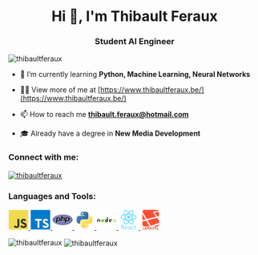 <h1 align="center">Hi 👋, I'm Thibault Feraux</h1>
<h3 align="center">Student AI Engineer</h3>

<p align="left"> <img src="https://komarev.com/ghpvc/?username=thibaultferaux&label=Profile%20views&color=19b40e&style=flat" alt="thibaultferaux" /> </p>

- 🌱 I’m currently learning **Python, Machine Learning, Neural Networks**

- 👨‍💻 View more of me at [https://www.thibaultferaux.be/](https://www.thibaultferaux.be/)

- 📫 How to reach me **thibault.feraux@hotmail.com**

- 🎓 Already have a degree in **New Media Development**

<h3 align="left">Connect with me:</h3>
<p align="left">
<a href="https://linkedin.com/in/thibaultferaux" target="blank"><img align="center" src="https://raw.githubusercontent.com/rahuldkjain/github-profile-readme-generator/master/src/images/icons/Social/linked-in-alt.svg" alt="thibaultferaux" height="30" width="40" /></a>
</p>

<h3 align="left">Languages and Tools:</h3>
<p align="left"> <a href="https://developer.mozilla.org/en-US/docs/Web/JavaScript" target="_blank" rel="noreferrer"> <img src="https://raw.githubusercontent.com/devicons/devicon/master/icons/javascript/javascript-original.svg" alt="javascript" width="40" height="40"/> </a> <a href="https://www.typescriptlang.org/" target="_blank" rel="noreferrer"> <img src="https://raw.githubusercontent.com/devicons/devicon/master/icons/typescript/typescript-original.svg" alt="typescript" width="40" height="40"/> </a> <a href="https://www.php.net" target="_blank" rel="noreferrer"> <img src="https://raw.githubusercontent.com/devicons/devicon/master/icons/php/php-original.svg" alt="php" width="40" height="40"/> </a> <a href="https://www.python.org" target="_blank" rel="noreferrer"> <img src="https://raw.githubusercontent.com/devicons/devicon/master/icons/python/python-original.svg" alt="python" width="40" height="40"/> </a> <a href="https://nodejs.org" target="_blank" rel="noreferrer"> <img src="https://raw.githubusercontent.com/devicons/devicon/master/icons/nodejs/nodejs-original-wordmark.svg" alt="nodejs" width="40" height="40"/> </a> <a href="https://reactjs.org/" target="_blank" rel="noreferrer"> <img src="https://raw.githubusercontent.com/devicons/devicon/master/icons/react/react-original-wordmark.svg" alt="react" width="40" height="40"/> </a> <a href="https://laravel.com/" target="_blank" rel="noreferrer"> <img src="https://raw.githubusercontent.com/devicons/devicon/master/icons/laravel/laravel-plain-wordmark.svg" alt="laravel" width="40" height="40"/> </a> </p>

<p><img align="left" src="https://github-readme-stats.vercel.app/api/top-langs?username=thibaultferaux&show_icons=true&theme=dark&title_color=ffffff&text_color=dbdbdb&bg_color=0d1117&locale=en&layout=compact" alt="thibaultferaux" /></p>

<p>&nbsp;<img align="center" src="https://github-readme-stats.vercel.app/api?username=thibaultferaux&show_icons=true&theme=dark&title_color=ffffff&text_color=dbdbdb&bg_color=0d1117&locale=en" alt="thibaultferaux" /></p>
